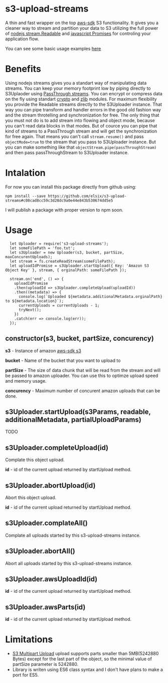 # s3-upload-streams

A thin and fast wrapper on the top [aws-sdk](https://www.npmjs.com/package/aws-sdk) S3 functionality. It gives you a cleaner way to stream and partition your data to S3 utilizing the full power of [nodejs stream.Readable](https://nodejs.org/api/stream.html#stream_readable_streams) and [javascript Promises](https://developer.mozilla.org/en-US/docs/Web/JavaScript/Reference/Global_Objects/Promise) for controling your application flow. 

You can see some basic usage examples [here](https://github.com/elsix/s3-upload-streams-demo)

# Benefits
Using nodejs streams gives you a standart way of manipulating data streams. You can keep your memory footprint low by piping directly to S3Uplaoder using [PassThrough streams](https://nodejs.org/api/stream.html#stream_class_stream_passthrough). You can encrypt or compress data on the fly using standart [crypto](https://nodejs.org/api/crypto.html) and [zlib](https://nodejs.org/api/zlib.html) modules. 
For maximum flexibility you provide the Readable streams directly to the S3Uploader instance. That way you can pipe transform and handler errors in the good old fashion way and the stream throtelling and synchronization for free. The only thing that you must not do is to add stream into flowing and object mode, because you can't read data blocks in that modes. But of cource you can pipe that kind of streams to a PassThrough stream and will get the synchronization for free again. That means you can't call `stream.resume()` and pass `objectMode=true` to the stream that you pass to S3Uploader instance. But you can make something like that `objectStream.pipe(passThroughStream)` and then pass passThroughStream to S3Uploader instance.  

# Intalation
For now you can install this package directly from github using:

`npm install --save https://github.com/elsix/s3-upload-streams#c08cad8cc59c3d28dc9a0e44e843b530674dd5e5`

I will publish a package with proper version to npm soon.

# Usage
```
  let Uploader = require('s3-upload-streams');
  let someFilePath = 'foo.txt';
  let s3Uploader = new Uploader(s3, bucket, partSize, maxConcurentUploads);
  let stream = fs.createReadStream(someFilePath);
  let uploadIdPromise = s3Uploader.startUpload({ Key: 'Amazon S3 Object Key' }, stream, { orginalPath: someFilePath });
  
  stream.on('end', () => {
    uploadIdPromise
    .then(uploadId => s3Uploader.completeUpload(uploadId))
    .then((metadata) => {
      console.log(`Uploaded ${metadata.additionalMetadata.orginalPath} to ${metadata.location}`);
      currentUploads = currentUploads - 1;
      tryNext();
    })
    .catch(err => console.log(err));
  });
```

## constructor(s3, bucket, partSize, concurency)
**s3** - Instance of amazon [aws-sdk s3](http://docs.aws.amazon.com/AWSJavaScriptSDK/latest/AWS/S3.html)

**bucket** - Name of the bucket that you want to upload to

**partSize** - The size of data chunk that will be read from the stream and will be passed to amazon uploader. You can use this to optimze upload speed and memory usage. 

**concurency** - Maximum number of concurent amazon uploads that can be done.
## s3Uploader.startUpload(s3Params, readable, additionalMetadata, partialUploadParams)
TODO
## s3Uploader.completeUpload(id)
Complate this object upload.

**id** - id of the current upload returned by startUpload method.
## s3Uploader.abortUpload(id)
Abort this object upload.

**id** - id of the current upload returned by startUpload method.
## s3Uploader.complateAll()
Complate all uploads started by this s3-upload-streams instance.
## s3Uploader.abortAll()
Abort all uploads started by this s3-upload-streams instance.
## s3Uploader.awsUploadId(id)

**id** - id of the current upload returned by startUpload method.
## s3Uploader.awsParts(id)
**id** - id of the current upload returned by startUpload method.
# Limitations
 * [S3 Multipart Upload](http://docs.aws.amazon.com/AmazonS3/latest/dev/mpuoverview.html) upload supports parts smaller than 5MB(5242880 Bytes) except for the last part of the object, so the minimal value of partSize parameter is 5242880.
 * Library is writen using ES6 class syntax and I don't have plans to make a port for ES5.
